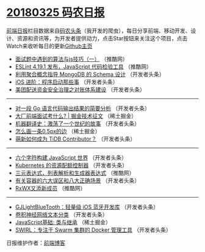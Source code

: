 # [20180325 码农日报](http://hao.caibaojian.com/date/2018/03/25)

[前端日报](http://caibaojian.com/c/news)栏目数据来自[码农头条](http://hao.caibaojian.com/)（我开发的爬虫），每日分享前端、移动开发、设计、资源和资讯等，为开发者提供动力，点击Star按钮来关注这个项目，点击Watch来收听每日的更新[Github主页](https://github.com/kujian/frontendDaily)
* [面试题中遇到的算法与js技巧（一）](http://hao.caibaojian.com/68303.html) （推酷网）
* [ESLint 4.19.1 发布，JavaScript 代码检验工具](http://hao.caibaojian.com/68305.html) （推酷网）
* [利用聚合概念指导 MongoDB 的 Schema 设计](http://hao.caibaojian.com/68283.html) （开发者头条）
* [iOS 进阶：程序启动那些事](http://hao.caibaojian.com/68285.html) （开发者头条）
* [美团配送资金安全治理之对账体系建设](http://hao.caibaojian.com/68278.html) （开发者头条）

***
* [对一段 Go 语言代码输出结果的简要分析](http://hao.caibaojian.com/68280.html) （开发者头条）
* [大厂前端面试考什么? | 掘金技术征文](http://hao.caibaojian.com/68309.html) （稀土掘金）
* [机器翻译史：激荡了一个世纪的故事](http://hao.caibaojian.com/68286.html) （开发者头条）
* [怎么画一条0.5px的边](http://hao.caibaojian.com/68276.html) （稀土掘金）
* [萌新如何成为 TiDB Contributor？](http://hao.caibaojian.com/68287.html) （开发者头条）

***
* [六个字符构建 JavaScript 世界](http://hao.caibaojian.com/68277.html) （开发者头条）
* [Kubernetes 的资源配额控制器](http://hao.caibaojian.com/68288.html) （开发者头条）
* [三元表达式，列表解析和生成器表达式](http://hao.caibaojian.com/68302.html) （推酷网）
* [有关容器的六大误区和八大正确场景](http://hao.caibaojian.com/68279.html) （开发者头条）
* [RxWX又添新成员](http://hao.caibaojian.com/68304.html) （推酷网）

***
* [GJLightBlueTooth：轻量级 iOS 蓝牙开发库](http://hao.caibaojian.com/68284.html) （开发者头条）
* [卷积神经网络文本分类](http://hao.caibaojian.com/68281.html) （开发者头条）
* [JavaScript基础: 类与继承](http://hao.caibaojian.com/68308.html) （稀土掘金）
* [SWIRL：专注于 Swarm 集群的 Docker 管理工具](http://hao.caibaojian.com/68282.html) （开发者头条）

日报维护作者：[前端博客](http://caibaojian.com/) 